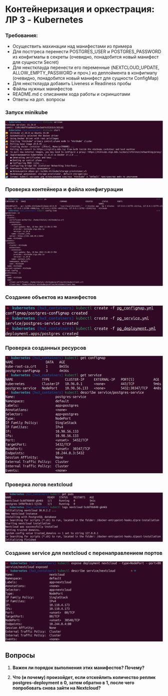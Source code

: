 # Контейнеризация и оркестрация: ЛР 3 - Kubernetes

### Требования:
- Осуществить махинации над манифестами из примера
- Для постгреса перенести POSTGRES_USER и POSTGRES_PASSWORD из конфигмапы в секреты (очевидно, понадобится новый манифест для сущности Secret)
- Для некстклауда перенести его переменные (NEXTCLOUD_UPDATE, ALLOW_EMPTY_PASSWORD и проч.) из деплоймента в конфигмапу (очевидно, понадобится новый манифест для сущности ConfigMap)
- Для некстклауда добавить Liveness и Readiness пробы
- Файлы нужных манифестов
- README.md с описанием хода работы и скриншотами
- Ответы на доп. вопросы

### Запуск minikube
![Запуск minikube](https://github.com/hilkovich/children_diary/blob/hw3_containers/kubernetes/images/image_1.png)

### Проверка контейнера и файла конфигурации
![Проверка контейнера и файла конфигурации](https://github.com/hilkovich/children_diary/blob/hw3_containers/kubernetes/images/image_2.png)

### Создание объектов из манифестов
![Создание объектов из манифестов](https://github.com/hilkovich/children_diary/blob/hw3_containers/kubernetes/images/image_3.png)

### Проверка созданных ресурсов
![Проверка созданных ресурсов](https://github.com/hilkovich/children_diary/blob/hw3_containers/kubernetes/images/image_4.png)

### Проверка логов nextcloud
![Проверка логов nextcloud](https://github.com/hilkovich/children_diary/blob/hw3_containers/kubernetes/images/image_5.png)

### Создание service для nextcloud c перенаправлением портов
![Создание service для nextcloud c перенаправлением портов](https://github.com/hilkovich/children_diary/blob/hw3_containers/kubernetes/images/image_6.png)

## Вопросы
1. **Важен ли порядок выполнения этих манифестов? Почему?**

2. **Что (и почему) произойдет, если отскейлить количество реплик postgres-deployment в 0, затем обратно в 1, после чего попробовать снова зайти на Nextcloud?**
